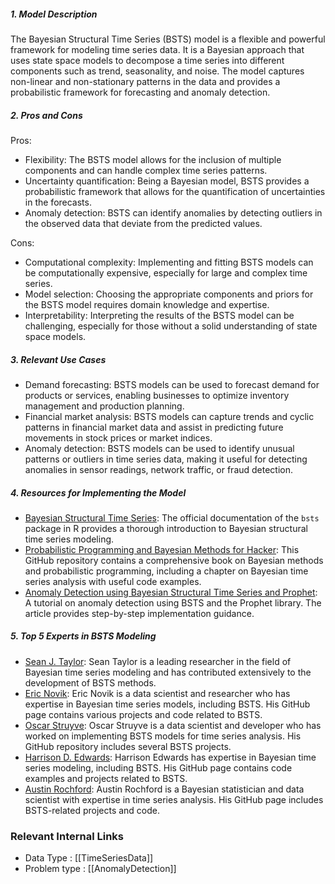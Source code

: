 ##### 1. Model Description

The Bayesian Structural Time Series (BSTS) model is a flexible and powerful framework for modeling time series data. It is a Bayesian approach that uses state space models to decompose a time series into different components such as trend, seasonality, and noise. The model captures non-linear and non-stationary patterns in the data and provides a probabilistic framework for forecasting and anomaly detection.

##### 2. Pros and Cons

Pros:
- Flexibility: The BSTS model allows for the inclusion of multiple components and can handle complex time series patterns.
- Uncertainty quantification: Being a Bayesian model, BSTS provides a probabilistic framework that allows for the quantification of uncertainties in the forecasts.
- Anomaly detection: BSTS can identify anomalies by detecting outliers in the observed data that deviate from the predicted values.

Cons:
- Computational complexity: Implementing and fitting BSTS models can be computationally expensive, especially for large and complex time series.
- Model selection: Choosing the appropriate components and priors for the BSTS model requires domain knowledge and expertise.
- Interpretability: Interpreting the results of the BSTS model can be challenging, especially for those without a solid understanding of state space models.

##### 3. Relevant Use Cases

- Demand forecasting: BSTS models can be used to forecast demand for products or services, enabling businesses to optimize inventory management and production planning.
- Financial market analysis: BSTS models can capture trends and cyclic patterns in financial market data and assist in predicting future movements in stock prices or market indices.
- Anomaly detection: BSTS models can be used to identify unusual patterns or outliers in time series data, making it useful for detecting anomalies in sensor readings, network traffic, or fraud detection.

##### 4. Resources for Implementing the Model

- [Bayesian Structural Time Series](https://cran.r-project.org/web/packages/CausalImpact/vignettes/BSTs.html): The official documentation of the `bsts` package in R provides a thorough introduction to Bayesian structural time series modeling.
- [Probabilistic Programming and Bayesian Methods for Hacker](https://github.com/CamDavidsonPilon/Probabilistic-Programming-and-Bayesian-Methods-for-Hackers): This GitHub repository contains a comprehensive book on Bayesian methods and probabilistic programming, including a chapter on Bayesian time series analysis with useful code examples.
- [Anomaly Detection using Bayesian Structural Time Series and Prophet](https://towardsdatascience.com/anomaly-detection-using-bayesian-structural-time-series-and-prophet-4c5c3c154ee): A tutorial on anomaly detection using BSTS and the Prophet library. The article provides step-by-step implementation guidance.

##### 5. Top 5 Experts in BSTS Modeling

- [Sean J. Taylor](https://github.com/seanjtaylor): Sean Taylor is a leading researcher in the field of Bayesian time series modeling and has contributed extensively to the development of BSTS methods.
- [Eric Novik](https://github.com/Eric-Novik): Eric Novik is a data scientist and researcher who has expertise in Bayesian time series models, including BSTS. His GitHub page contains various projects and code related to BSTS.
- [Oscar Struyve](https://github.com/ostruyf): Oscar Struyve is a data scientist and developer who has worked on implementing BSTS models for time series analysis. His GitHub repository includes several BSTS projects.
- [Harrison D. Edwards](https://github.com/kharrismd): Harrison Edwards has expertise in Bayesian time series modeling, including BSTS. His GitHub page contains code examples and projects related to BSTS.
- [Austin Rochford](https://github.com/AustinRochford): Austin Rochford is a Bayesian statistician and data scientist with expertise in time series analysis. His GitHub page includes BSTS-related projects and code.


 ### Relevant Internal Links
- Data Type : [[TimeSeriesData]]
- Problem type : [[AnomalyDetection]]
